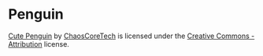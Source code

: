 # Penguin

[Cute Penguin](https://www.thingiverse.com/thing:1933437) by [ChaosCoreTech](https://www.thingiverse.com/ChaosCoreTech) is licensed under the [Creative Commons - Attribution](https://creativecommons.org/licenses/by/4.0/) license.
